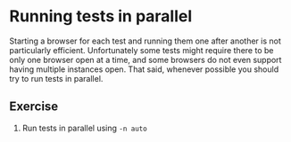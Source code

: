 # Running tests in parallel
Starting a browser for each test and running them one after another is not particularly efficient. Unfortunately some tests might require there to be only one browser open at a time, and some browsers do not even support having multiple instances open. That said, whenever possible you should try to run tests in parallel.

## Exercise
1. Run tests in parallel using `-n auto`
